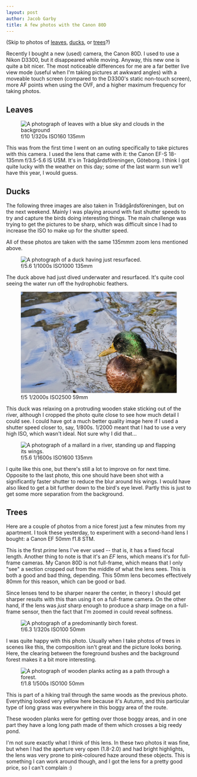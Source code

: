 ```yaml
---
layout: post
author: Jacob Garby
title: A few photos with the Canon 80D
---
```


(Skip to photos of [leaves](#leaves), [ducks](#ducks), or [trees](#trees)?)

Recently I bought a new (used) camera, the Canon 80D. I used to use a Nikon D3300, but it disappeared while moving. Anyway, this new one is quite a bit nicer. The most noticeable differences for me are a far better live view mode (useful when I'm taking pictures at awkward angles) with a moveable touch screen (compared to the D3300's static non-touch screen), more AF points when using the OVF, and a higher maximum frequency for taking photos.

## Leaves

<figure>
    <img src="/assets/img/photography/Leaves against Sky.jpg" alt="A photograph of leaves with a blue sky and clouds in the background">
    <figcaption>f/10 1/320s ISO160 135mm</figcaption>
</figure>

This was from the first time I went on an outing specifically to take pictures with this camera. I used the lens that came with it: the Canon EF-S 18-135mm f/3.5-5.6 IS USM. It's in Trädgårdsföreningen, Göteborg. I think I got quite lucky with the weather on this day; some of the last warm sun we'll have this year, I would guess.

## Ducks

The following three images are also taken in Trädgårdsföreningen, but on the next weekend. Mainly I was playing around with fast shutter speeds to try and capture the birds doing interesting things. The main challenge was trying to get the pictures to be sharp, which was difficult since I had to increase the ISO to make up for the shutter speed.

All of these photos are taken with the same 135mmm zoom lens mentioned above.

<figure>
    <img src="/assets/img/photography/Covered_in_water_1.jpg" alt="A photograph of a duck having just resurfaced.">
    <figcaption>f/5.6 1/1000s ISO1000 135mm</figcaption>
</figure>

The duck above had just dived underwater and resurfaced. It's quite cool seeing the water run off the hydrophobic feathers.

<figure>
    <img src="/assets/img/photography/Standing_on_wood_crop.jpg" alt="A photograph of a male mallard in front of a river.">
    <figcaption>f/5 1/2000s ISO2500 59mm</figcaption>
</figure>

This duck was relaxing on a protruding wooden stake sticking out of the river, although I cropped the photo quite close to see how much detail I could see. I could have got a much better quality image here if I used a shutter speed closer to, say, 1/800s. 1/2000 meant that I had to use a very high ISO, which wasn't ideal. Not sure why I did that...

<figure>
    <img src="/assets/img/photography/Spread_wings_2.jpg" alt="A photograph of a mallard in a river, standing up and flapping its wings.">
    <figcaption>f/5.6 1/1600s ISO1600 135mm</figcaption>
</figure>

I quite like this one, but there's still a lot to improve on for next time. Opposite to the last photo, this one should have been shot with a significantly faster shutter to reduce the blur around his wings. I would have also liked to get a bit further down to the bird's eye level. Partly this is just to get some more separation from the background.

## Trees

Here are a couple of photos from a nice forest just a few minutes from my apartment. I took these yesterday, to experiment with a second-hand lens I bought: a Canon EF 50mm f1.8 STM.

This is the first _prime_ lens I've ever used -- that is, it has a fixed focal length. Another thing to note is that it's an _EF_ lens, which means it's for full-frame cameras. My Canon 80D is not full-frame, which means that I only "see" a section cropped out from the middle of what the lens sees. This is both a good and bad thing, depending. This 50mm lens becomes effectively 80mm for this reason, which can be good or bad.

Since lenses tend to be sharper nearer the center, in theory I should get sharper results with this than using it on a full-frame camera. On the other hand, if the lens was _just_ sharp enough to produce a sharp image on a full-frame sensor, then the fact that I'm zoomed in could reveal softness.

<figure>
    <img src="/assets/img/photography/trees_past_clearing.jpg" alt="A photograph of a predominantly birch forest.">
    <figcaption>f/6.3 1/320s ISO100 50mm</figcaption>
</figure>

I was quite happy with this photo. Usually when I take photos of trees in scenes like this, the composition isn't great and the picture looks boring. Here, the clearing between the foreground bushes and the background forest makes it a bit more interesting.

<figure>
    <img src="/assets/img/photography/yellow_path.jpg" alt="A photograph of wooden planks acting as a path through a forest.">
    <figcaption>f/1.8 1/500s ISO100 50mm</figcaption>
</figure>

This is part of a hiking trail through the same woods as the previous photo. Everything looked very yellow here because it's Autumn, and this particular type of long grass was everywhere in this boggy area of the route.

These wooden planks were for getting over those boggy areas, and in one part they have a long long path made of them which crosses a big reedy pond.

I'm not sure exactly what I think of this lens. In these two photos it was fine, but when I had the aperture very open (1.8-2.0) and had bright highlights, the lens was very prone to pink-coloured haze around these objects. This is something I can work around though, and I got the lens for a pretty good price, so I can't complain :)
